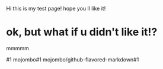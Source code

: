 Hi this is my test page!
hope you ll like it!
# ok, but what if u didn't like it!?
mmmmm

#1
mojombo#1
mojombo/github-flavored-markdown#1